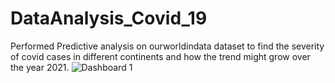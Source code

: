 # DataAnalysis_Covid_19
Performed Predictive analysis on ourworldindata dataset to find the severity of covid cases in different continents and how the trend might grow over the year 2021. 
<img alt='Dashboard 1' src='https://drive.google.com/uc?export=view&id=1S-7f1vFX1hb8lBUK0A55SN6bUz4i2QPH' style='border: none' />
